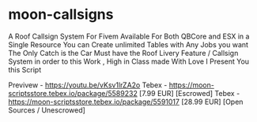 # moon-callsigns
A Roof Callsign System For Fivem Available For Both QBCore and ESX in a Single Resource You can Create unlimited Tables with Any Jobs you want The Only Catch is the Car Must have the Roof Livery Feature / Callsign System in order to this Work , High in Class made With Love I Present You this Script

Previvew - https://youtu.be/vKsv1lrZA2o
Tebex - https://moon-scriptsstore.tebex.io/package/5589232 [7.99 EUR] [Escrowed]
Tebex - https://moon-scriptsstore.tebex.io/package/5591017 [28.99 EUR] [Open Sources / Unescrowed]

